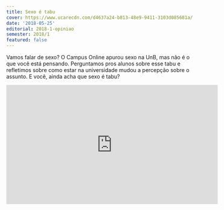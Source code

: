 ```yaml
---
title: Sexo é tabu
cover: https://www.ucarecdn.com/d4637a24-b813-48e9-9411-3103d085681a/
date: '2018-05-25'
editorial: 2018-1-opiniao
semester: 2018/1
featured: false
---
```

Vamos falar de sexo? O Campus Online apurou sexo na UnB, mas não é o que você está pensando. Perguntamos pros alunos sobre esse tabu e refletimos sobre como estar na universidade mudou a percepção sobre o assunto. E você, ainda acha que sexo é tabu?

<iframe width="560" height="315" src="https://www.youtube.com/embed/-s-hhgC8O9U" frameborder="0" allow="autoplay; encrypted-media" allowfullscreen></iframe>
